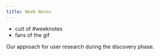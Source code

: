 ```yaml
---
title: Week Notes
---
```



* cult of #weeknotes
* fans of the gif

 

Our approach for user research during the discovery phase.

